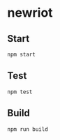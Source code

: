 # newriot



## Start

```
npm start
```

## Test

```
npm test
```

## Build

```
npm run build
```
